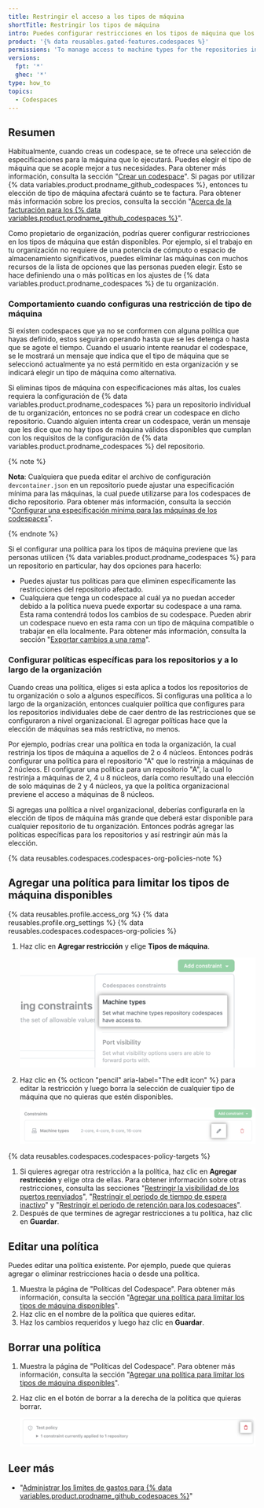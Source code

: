 ```yaml
---
title: Restringir el acceso a los tipos de máquina
shortTitle: Restringir los tipos de máquina
intro: Puedes configurar restricciones en los tipos de máquina que los usuarios pueden elegir cuando crean codespaces en tu organizción.
product: '{% data reusables.gated-features.codespaces %}'
permissions: 'To manage access to machine types for the repositories in an organization, you must be an owner of the organization.'
versions:
  fpt: '*'
  ghec: '*'
type: how_to
topics:
  - Codespaces
---
```


## Resumen

Habitualmente, cuando creas un codespace, se te ofrece una selección de especificaciones para la máquina que lo ejecutará. Puedes elegir el tipo de máquina que se acople mejor a tus necesidades. Para obtener más información, consulta la sección "[Crear un codespace](/codespaces/developing-in-codespaces/creating-a-codespace#creating-a-codespace)". Si pagas por utilizar {% data variables.product.prodname_github_codespaces %}, entonces tu elección de tipo de máquina afectará cuánto se te factura. Para obtener más información sobre los precios, consulta la sección "[Acerca de la facturación para los {% data variables.product.prodname_github_codespaces %}](/billing/managing-billing-for-github-codespaces/about-billing-for-github-codespaces)".

Como propietario de organización, podrías querer configurar restricciones en los tipos de máquina que están disponibles. Por ejemplo, si el trabajo en tu organización no requiere de una potencia de cómputo o espacio de almacenamiento significativos, puedes eliminar las máquinas con muchos recursos de la lista de opciones que las personas pueden elegir. Esto se hace definiendo una o más políticas en los ajustes de {% data variables.product.prodname_codespaces %} de tu organización.

### Comportamiento cuando configuras una restricción de tipo de máquina

Si existen codespaces que ya no se conformen con alguna política que hayas definido, estos seguirán operando hasta que se les detenga o hasta que se agote el tiempo. Cuando el usuario intente reanudar el codespace, se le mostrará un mensaje que indica que el tipo de máquina que se seleccionó actualmente ya no está permitido en esta organización y se indicará elegir un tipo de máquina como alternativa.

Si eliminas tipos de máquina con especificaciones más altas, los cuales requiera la configuración de {% data variables.product.prodname_codespaces %} para un repositorio individual de tu organización, entonces no se podrá crear un codespace en dicho repositorio. Cuando alguien intenta crear un codespace, verán un mensaje que les dice que no hay tipos de máquina válidos disponibles que cumplan con los requisitos de la configuración de {% data variables.product.prodname_codespaces %} del repositorio.

{% note %}

**Nota**: Cualquiera que pueda editar el archivo de configuración `devcontainer.json` en un repositorio puede ajustar una especificación mínima para las máquinas, la cual puede utilizarse para los codespaces de dicho repositorio. Para obtener más información, consulta la sección "[Configurar una especificación mínima para las máquinas de los codespaces](/codespaces/setting-up-your-project-for-codespaces/setting-a-minimum-specification-for-codespace-machines)".

{% endnote %}

Si el configurar una política para los tipos de máquina previene que las personas utilicen {% data variables.product.prodname_codespaces %} para un repositorio en particular, hay dos opciones para hacerlo:

* Puedes ajustar tus políticas para que eliminen específicamente las restricciones del repositorio afectado.
* Cualquiera que tenga un codespace al cuál ya no puedan acceder debido a la política nueva puede exportar su codespace a una rama. Esta rama contendrá todos los cambios de su codespace. Pueden abrir un codespace nuevo en esta rama con un tipo de máquina compatible o trabajar en ella localmente. Para obtener más información, consulta la sección "[Exportar cambios a una rama](/codespaces/troubleshooting/exporting-changes-to-a-branch)".

### Configurar políticas específicas para los repositorios y a lo largo de la organización

Cuando creas una política, eliges si esta aplica a todos los repositorios de tu organización o solo a algunos específicos. Si configuras una política a lo largo de la organización, entonces cualquier política que configures para los repositorios individuales debe de caer dentro de las restricciones que se configuraron a nivel organizacional. El agregar políticas hace que la elección de máquinas sea más restrictiva, no menos.

Por ejemplo, podrías crear una política en toda la organización, la cual restrinja los tipos de máquina a aquellos de 2 o 4 núcleos. Entonces podrás configurar una política para el repositorio "A" que lo restrinja a máquinas de 2 núcleos. El configurar una política para un repositorio "A", la cual lo restrinja a máquinas de 2, 4 u 8 núcleos, daría como resultado una elección de solo máquinas de 2 y 4 núcleos, ya que la política organizacional previene el acceso a máquinas de 8 núcleos.

Si agregas una política a nivel organizacional, deberías configurarla en la elección de tipos de máquina más grande que deberá estar disponible para cualquier repositorio de tu organización. Entonces podrás agregar las políticas específicas para los repositorios y así restringir aún más la elección.

{% data reusables.codespaces.codespaces-org-policies-note %}

## Agregar una política para limitar los tipos de máquina disponibles

{% data reusables.profile.access_org %}
{% data reusables.profile.org_settings %}
{% data reusables.codespaces.codespaces-org-policies %}
1. Haz clic en **Agregar restricción** y elige **Tipos de máquina**.

   ![Agrega una restricción para los tipos de máquina](/assets/images/help/codespaces/add-constraint-dropdown.png)

1. Haz clic en {% octicon "pencil" aria-label="The edit icon" %} para editar la restricción y luego borra la selección de cualquier tipo de máquina que no quieras que estén disponibles.

   ![Editar la restricción de tipo de máquina](/assets/images/help/codespaces/edit-machine-constraint.png)

{% data reusables.codespaces.codespaces-policy-targets %}
1. Si quieres agregar otra restricción a la política, haz clic en **Agregar restricción** y elige otra de ellas. Para obtener información sobre otras restricciones, consulta las secciones "[Restringir la visibilidad de los puertos reenviados](/codespaces/managing-codespaces-for-your-organization/restricting-the-visibility-of-forwarded-ports)", "[Restringir el periodo de tiempo de espera inactivo](/codespaces/managing-codespaces-for-your-organization/restricting-the-idle-timeout-period)" y "[Restringir el periodo de retención para los codespaces](/codespaces/managing-codespaces-for-your-organization/restricting-the-retention-period-for-codespaces)".
1. Después de que termines de agregar restricciones a tu política, haz clic en **Guardar**.
## Editar una política

Puedes editar una política existente. Por ejemplo, puede que quieras agregar o eliminar restricciones hacia o desde una política.

1. Muestra la página de "Políticas del Codespace". Para obtener más información, consulta la sección "[Agregar una política para limitar los tipos de máquina disponibles](#adding-a-policy-to-limit-the-available-machine-types)".
1. Haz clic en el nombre de la política que quieres editar.
1. Haz los cambios requeridos y luego haz clic en **Guardar**.

## Borrar una política

1. Muestra la página de "Políticas del Codespace". Para obtener más información, consulta la sección "[Agregar una política para limitar los tipos de máquina disponibles](#adding-a-policy-to-limit-the-available-machine-types)".
1. Haz clic en el botón de borrar a la derecha de la política que quieras borrar.

   ![El botón de borrar para una política](/assets/images/help/codespaces/policy-delete.png)

## Leer más

- "[Administrar los lìmites de gastos para {% data variables.product.prodname_github_codespaces %}](/billing/managing-billing-for-github-codespaces/managing-spending-limits-for-github-codespaces)"
